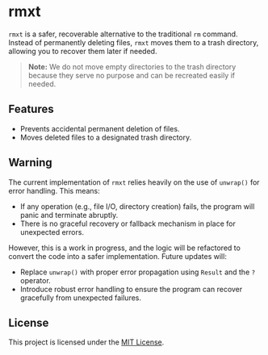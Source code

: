 # rmxt

`rmxt` is a safer, recoverable alternative to the traditional `rm` command. Instead of permanently deleting files, `rmxt` moves them to a trash directory, allowing you to recover them later if needed.

> **Note:** We do not move empty directories to the trash directory because they serve no purpose and can be recreated easily if needed.

## Features

- Prevents accidental permanent deletion of files.
- Moves deleted files to a designated trash directory.

## Warning

The current implementation of `rmxt` relies heavily on the use of `unwrap()` for error handling. This means:

- If any operation (e.g., file I/O, directory creation) fails, the program will panic and terminate abruptly.
- There is no graceful recovery or fallback mechanism in place for unexpected errors.

However, this is a work in progress, and the logic will be refactored to convert the code into a safer implementation. Future updates will:

- Replace `unwrap()` with proper error propagation using `Result` and the `?` operator.
- Introduce robust error handling to ensure the program can recover gracefully from unexpected failures.

## License

This project is licensed under the [MIT License](LICENSE).
